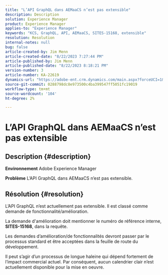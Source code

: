```yaml
---
title: "L’API GraphQL dans AEMaaCS n’est pas extensible"
description: Description
solution: Experience Manager
product: Experience Manager
applies-to: "Experience Manager"
keywords: "KCS, GraphQL, API, AEMaaCS, SITES-15168, extensible"
resolution: Resolution
internal-notes: null
bug: false
article-created-by: Jim Menn
article-created-date: "8/22/2023 7:27:44 PM"
article-published-by: Jim Menn
article-published-date: "8/22/2023 8:18:21 PM"
version-number: 3
article-number: KA-22619
dynamics-url: "https://adobe-ent.crm.dynamics.com/main.aspx?forceUCI=1&pagetype=entityrecord&etn=knowledgearticle&id=005edef5-2141-ee11-bdf3-6045bd006239"
source-git-commit: 0288798dc8e973500c4ba399547ff5051fc19019
workflow-type: tm+mt
source-wordcount: '104'
ht-degree: 2%

---
```


# L’API GraphQL dans AEMaaCS n’est pas extensible

## Description {#description}


<b>Environnement</b>
Adobe Experience Manager

<b>Problème</b>
L’API GraphQL dans AEMaaCS n’est pas extensible.


## Résolution {#resolution}


L’API GraphQL n’est actuellement pas extensible. Il est classé comme demande de fonctionnalité/amélioration.

La demande d&#39;amélioration doit mentionner le numéro de référence interne, <b>SITES-15168</b>, dans la requête.

Les demandes d’amélioration/de fonctionnalités devront passer par le processus standard et être acceptées dans la feuille de route du développement.

Il peut s’agir d’un processus de longue haleine qui dépend fortement de l’impact commercial actuel. Par conséquent, aucun calendrier clair n’est actuellement disponible pour la mise en oeuvre.
